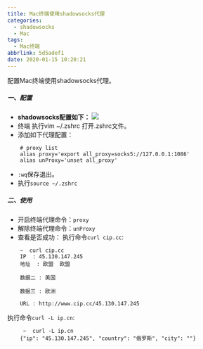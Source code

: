 ```yaml
---
title: Mac终端使用shadowsocks代理
categories:
  - shadowsocks
  - Mac
tags:
  - Mac终端
abbrlink: 5d5adef1
date: 2020-01-15 10:20:21
---
```

配置Mac终端使用shadowsocks代理。<!--more-->

##### 一、配置
- **shadowsocks配置如下：**
![](/shadowsocks_config.jpg)
- 终端 执行vim ~/.zshrc 打开.zshrc文件。
- 添加如下代理配置：
```
	# proxy list
	alias proxy='export all_proxy=socks5://127.0.0.1:1086'
	alias unProxy='unset all_proxy'
```
- `:wq`保存退出。
- 执行`source ~/.zshrc`

##### 二、使用
- 开启终端代理命令：`proxy`
- 解除终端代理命令：`unProxy`
- 查看是否成功：
执行命令`curl cip.cc`:
```
	~  curl cip.cc
	IP	: 45.130.147.245
	地址	: 欧盟  欧盟

	数据二	: 美国

	数据三	: 欧洲

	URL	: http://www.cip.cc/45.130.147.245
```
执行命令`curl -L ip.cn`:
```
	 ~  curl -L ip.cn
	{"ip": "45.130.147.245", "country": "俄罗斯", "city": ""}
```